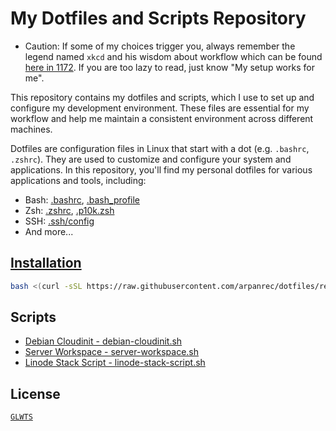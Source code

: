 # My Dotfiles and Scripts Repository

* Caution: If some of my choices trigger you, always remember the legend named `xkcd` and his wisdom about workflow which can be found [here in 1172](https://xkcd.com/1172/). If you are too lazy to read, just know "My setup works for me".

This repository contains my dotfiles and scripts, which I use to set up and configure my development environment. These files are essential for my workflow and help me maintain a consistent environment across different machines.

Dotfiles are configuration files in Linux that start with a dot (e.g. `.bashrc`, `.zshrc`).
They are used to customize and configure your system and applications.
In this repository, you'll find my personal dotfiles for various applications and tools, including:

* Bash: [.bashrc](/.bashrc), [.bash_profile](/.bash_profile)
* Zsh: [.zshrc](/.zshrc), [.p10k.zsh](/.p10k.zsh)
* SSH: [.ssh/config](/.ssh/config)
* And more...

## [Installation](/.script.d/dot-install.sh)

```bash
bash <(curl -sSL https://raw.githubusercontent.com/arpanrec/dotfiles/refs/heads/main/.script.d/dot-install.sh)
```

## Scripts

* [Debian Cloudinit - debian-cloudinit.sh](/docs/.script.d/debian-cloudinit.md)
* [Server Workspace - server-workspace.sh](/docs/.script.d/server-workspace.md)
* [Linode Stack Script - linode-stack-script.sh](/docs/.script.d/linode-stack-script.md)

## License

[`GLWTS`](/docs/LICENSE)
